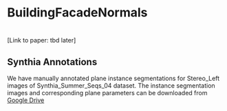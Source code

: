 BuildingFacadeNormals
====
# 
[Link to paper: tbd later]

## Synthia Annotations
We have manually annotated plane instance segmentations for Stereo_Left images of Synthia_Summer_Seqs_04 dataset. The instance segmentation images and corresponding plane parameters can be downloaded from <a href="https://drive.google.com/drive/folders/1G7rnmAxhE9xt1ksCLe1aUzSPHsYXU4pr?usp=sharing" target="_blank">Google Drive</a>
